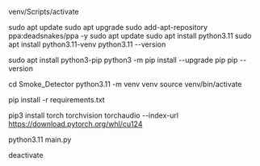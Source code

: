 
venv/Scripts/activate



sudo apt update
sudo apt upgrade
sudo add-apt-repository ppa:deadsnakes/ppa -y
sudo apt update
sudo apt install python3.11
sudo apt install python3.11-venv
python3.11 --version

sudo apt install python3-pip
python3 -m pip install --upgrade pip
pip --version

cd Smoke_Detector
python3.11 -m venv venv
source venv/bin/activate


pip install -r requirements.txt

pip3 install torch torchvision torchaudio --index-url https://download.pytorch.org/whl/cu124

python3.11 main.py

deactivate